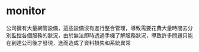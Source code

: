 # monitor
公司擁有大量網管設備，這些設備沒有進行整合管理，導致需要花費大量時間去分別監控各個服務的狀況，由於無法即時透過手機了解服務狀況，導致許多問題只能在到達公司後才發現，進而造成了資料損失和系統異常








